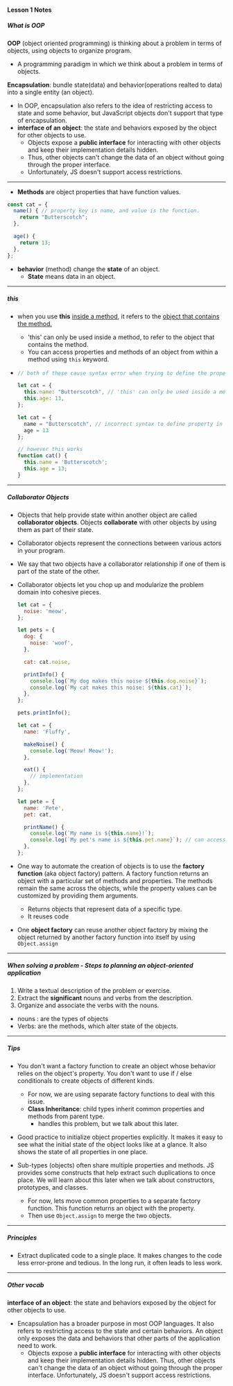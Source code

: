 #### Lesson 1 Notes

##### What is OOP

**OOP** (object oriented programming) is thinking about a problem in terms of objects, using objects to organize program. 

- A programming paradigm in which we think about a problem in terms of objects.

**Encapsulation**: bundle state(data) and behavior(operations realted to data) into a single entity (an object).  

- In OOP, encapsulation also refers to the idea of restricting access to state and some behavior, but JavaScript objects don't support that type of encapsulation. 
- **interface of an object**: the state and behaviors exposed by the object for other objects to use. 
  - Objects expose a **public interface** for interacting with other objects and keep their implementation details hidden. 
  - Thus, other objects can't change the data of an object without going through the proper interface. 
  - Unfortunately, JS doesn't support access restrictions. 

------

- **Methods**  are object properties that have function values. 


```js
const cat = {
  name() { // property key is name, and value is the function. 
    return "Butterscotch";
  },

  age() {
    return 13;
  },
};
```

- **behavior** (method) change the **state** of an object. 
  - **State** means data in an object. 

------

##### this

- when you use **this** <u>inside a method</u>, it refers to the <u>object that contains the method.</u> 

  - 'this' can only be used inside a method, to refer to the object that contains the method.
  - You can access properties and methods of an object from within a method using `this` keyword. 

- ```js
  // both of these cause syntax error when trying to define the properties in the object. 
  
  let cat = {
    this.name: "Butterscotch", // 'this' can only be used inside a method, to refer to the object that contains the method.
    this.age: 13,
  };
  
  let cat = {
    name = "Butterscotch", // incorrect syntax to define property in an object.
    age = 13
  };
  ```

  ```js
  // however this works
  function cat() {
    this.name = 'Butterscotch';
    this.age = 13;
  }
  ```

------

##### Collaborator Objects

- Objects that help provide state within another object are called **collaborator objects**. Objects **collaborate** with other objects by using them as part of their state. 


- Collaborator objects represent the connections between various actors in your program.

- We say that two objects have a collaborator relationship if one of them is part of the state of the other. 

- Collaborator objects let you chop up and modularize the problem domain into cohesive pieces. 

  ```js
  let cat = {
    noise: 'meow',
  };
  
  let pets = {
    dog: {
      noise: 'woof',
    },
  
    cat: cat.noise,
  
    printInfo() {
      console.log(`My dog makes this noise ${this.dog.noise}`);
      console.log(`My cat makes this noise: ${this.cat}`);
    },
  };
  
  pets.printInfo();
  ```
  
  ```js
  let cat = {
    name: 'Fluffy',
  
    makeNoise() {
      console.log('Meow! Meow!');
    },
  
    eat() {
      // implementation
    },
  };
  
  let pete = {
    name: 'Pete',
    pet: cat,
  
    printName() {
      console.log(`My name is ${this.name}!`);
      console.log(`My pet's name is ${this.pet.name}`); // can access collaborator object (cat) properties
    },
  };
  ```
  
- One way to automate the creation of objects is to use the **factory function** (aka object factory) pattern. A factory function returns an object with a particular set of methods and properties. The methods remain the same across the objects, while the property values can be customized by providing them arguments. 

  - Returns objects that represent data of a specific type.
  - It reuses code 
- One **object factory** can reuse another object factory by mixing the object returned by another factory function into itself by using `Object.assign`

------

##### When solving a problem - Steps to planning an object-oriented application

1. Write a textual description of the problem or exercise. 
2. Extract the **significant** nouns and verbs from the description. 
3. Organize and associate the verbs with the nouns. 

- nouns : are the types of objects
- Verbs: are the methods, which alter state of the objects. 

------

##### Tips

- You don't want a factory function to create an object whose behavior relies on the object's property. You don't want to use if / else conditionals to create objects of different kinds. 
  - For now, we are using separate factory functions to deal with this issue.
  - **Class Inheritance**: child types inherit common properties and methods from parent type. 
    - handles this problem, but we talk about this later. 
  
- Good practice to initialize object properties explicitly. It makes it easy to see what the initial state of the object looks like at a glance. It also shows the state of all properties in one place. 
- Sub-types (objects) often share multiple properties and methods. JS provides some constructs that help extract such duplications to once place. We will learn about this later when we talk about constructors, prototypes, and classes. 
  -  For now, lets move common properties to a separate factory function. This function returns an object with the property. 
  -  Then use `Object.assign` to merge the two objects. 

------

##### Principles

- Extract duplicated code to a single place. It makes changes to the code less error-prone and tedious. In the long run, it often leads to less work.

------

##### Other vocab

**interface of an object**: the state and behaviors exposed by the object for other objects to use. 

- Encapsulation has a broader purpose in most OOP languages. It also refers to restricting access to the state and certain behaviors. An object only exposes the data and behaviors that other parts of the application need to work. 
  - Objects expose a **public interface** for interacting with other objects and keep their implementation details hidden. Thus, other objects can't change the data of an object without going through the proper interface. Unfortunately, JS doesn't support access restrictions. 



